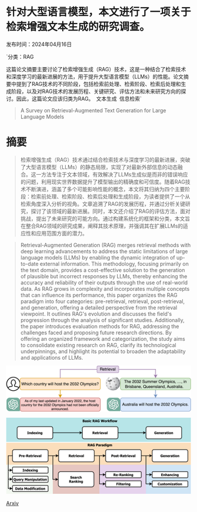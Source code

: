# 针对大型语言模型，本文进行了一项关于检索增强文本生成的研究调查。

发布时间：2024年04月16日

`分类：RAG

这篇论文摘要主要讨论了检索增强生成（RAG）技术，这是一种结合了检索技术和深度学习的最新进展的方法，用于提升大型语言模型（LLMs）的性能。论文摘要中提到了RAG技术的不同阶段，包括检索前处理、检索阶段、检索后处理和生成阶段，以及对RAG技术的发展历程、关键研究、评估方法和未来研究方向的探讨。因此，这篇论文应该归类为RAG。` `文本生成` `信息检索`

> A Survey on Retrieval-Augmented Text Generation for Large Language Models

# 摘要

> 检索增强生成（RAG）技术通过结合检索技术与深度学习的最新进展，突破了大型语言模型（LLMs）的静态局限，实现了对最新外部信息的动态融合。这一方法专注于文本领域，有效解决了LLMs生成似是而非的错误响应的问题，利用现实世界数据提升了模型输出的精确度和可信度。随着RAG技术不断演进，涵盖了多个可能影响性能的概念，本文将其归纳为四个主要阶段：检索前处理、检索阶段、检索后处理和生成阶段，为读者提供了一个从检索角度深入分析的视角。文章追溯了RAG的发展历程，并通过分析关键研究，探讨了该领域的最新进展。同时，本文还介绍了RAG的评估方法，面对挑战，提出了未来研究的可能方向。通过构建系统化的框架和分类，本文旨在整合RAG领域的研究成果，阐释其技术原理，并强调其在扩展LLMs的适应性和应用范围方面的潜力。

> Retrieval-Augmented Generation (RAG) merges retrieval methods with deep learning advancements to address the static limitations of large language models (LLMs) by enabling the dynamic integration of up-to-date external information. This methodology, focusing primarily on the text domain, provides a cost-effective solution to the generation of plausible but incorrect responses by LLMs, thereby enhancing the accuracy and reliability of their outputs through the use of real-world data. As RAG grows in complexity and incorporates multiple concepts that can influence its performance, this paper organizes the RAG paradigm into four categories: pre-retrieval, retrieval, post-retrieval, and generation, offering a detailed perspective from the retrieval viewpoint. It outlines RAG's evolution and discusses the field's progression through the analysis of significant studies. Additionally, the paper introduces evaluation methods for RAG, addressing the challenges faced and proposing future research directions. By offering an organized framework and categorization, the study aims to consolidate existing research on RAG, clarify its technological underpinnings, and highlight its potential to broaden the adaptability and applications of LLMs.

![针对大型语言模型，本文进行了一项关于检索增强文本生成的研究调查。](../../../paper_images/2404.10981/RAG_example.png)

![针对大型语言模型，本文进行了一项关于检索增强文本生成的研究调查。](../../../paper_images/2404.10981/RAG_framework.png)

[Arxiv](https://arxiv.org/abs/2404.10981)